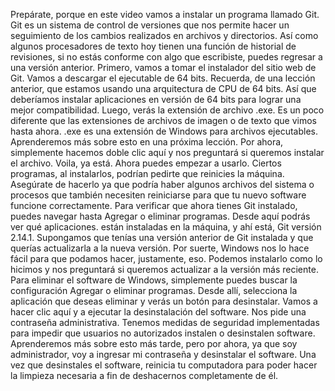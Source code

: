 Prepárate, porque en este video
vamos a instalar un programa llamado Git. Git es un sistema de control de versiones que nos permite
hacer un seguimiento de los cambios realizados en archivos y directorios. Así como algunos procesadores de texto hoy tienen
una función de historial de revisiones, si no estás conforme con algo que escribiste,
puedes regresar a una versión anterior. Primero, vamos a tomar el instalador
del sitio web de Git. Vamos a descargar
el ejecutable de 64 bits. Recuerda, de una lección anterior,
que estamos usando una arquitectura de CPU de 64 bits. Así que deberíamos instalar aplicaciones
en versión de 64 bits para lograr una mejor compatibilidad. Luego,
verás la extensión de archivo .exe. Es un poco diferente
que las extensiones de archivos de imagen o de texto
que vimos hasta ahora. .exe es una extensión de Windows
para archivos ejecutables. Aprenderemos más sobre esto
en una próxima lección. Por ahora, simplemente hacemos doble clic aquí y nos preguntará
si queremos instalar el archivo. Voila, ya está. Ahora puedes empezar a usarlo. Ciertos programas, al instalarlos,
podrían pedirte que reinicies la máquina. Asegúrate de hacerlo
ya que podría haber algunos archivos del sistema o procesos que también necesiten reiniciarse
para que tu nuevo software funcione correctamente. Para verificar que ahora tienes Git instalado,
puedes navegar hasta Agregar o eliminar programas. Desde aquí podrás ver qué aplicaciones.
están instaladas en la máquina, y ahí está, Git versión 2.14.1. Supongamos que tenías
una versión anterior de Git instalada y que querías actualizarla
a la nueva versión. Por suerte, Windows nos lo hace fácil
para que podamos hacer, justamente, eso. Podemos instalarlo como lo hicimos y nos preguntará si queremos
actualizar a la versión más reciente. Para eliminar el software de Windows,
simplemente puedes buscar la configuración Agregar o eliminar programas. Desde allí, selecciona la aplicación
que deseas eliminar y verás un botón para desinstalar. Vamos a hacer clic aquí
y a ejecutar la desinstalación del software. Nos pide una contraseña administrativa. Tenemos medidas de seguridad implementadas
para impedir que usuarios no autorizados instalen o desinstalen software. Aprenderemos más sobre esto más tarde,
pero por ahora, ya que soy administrador, voy a ingresar mi contraseña
y desinstalar el software. Una vez que desinstales el software,
reinicia tu computadora para poder hacer la limpieza necesaria
a fin de deshacernos completamente de él.